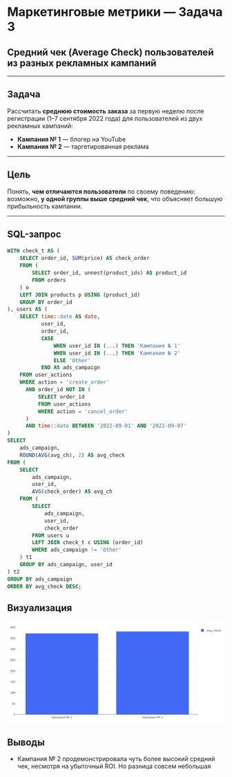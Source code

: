 # Маркетинговые метрики — Задача 3

## Средний чек (Average Check) пользователей из разных рекламных кампаний

---

## Задача

Рассчитать **среднюю стоимость заказа** за первую неделю после регистрации (1–7 сентября 2022 года) для пользователей из двух рекламных кампаний:

- **Кампания № 1** — блогер на YouTube
- **Кампания № 2** — таргетированная реклама

---

## Цель

Понять, **чем отличаются пользователи** по своему поведению: возможно, **у одной группы выше средний чек**, что объясняет большую прибыльность кампании.

---

## SQL-запрос

```sql
WITH check_t AS (
    SELECT order_id, SUM(price) AS check_order
    FROM (
        SELECT order_id, unnest(product_ids) AS product_id
        FROM orders
    ) o
    LEFT JOIN products p USING (product_id)
    GROUP BY order_id
), users AS (
    SELECT time::date AS date,
           user_id,
           order_id,
           CASE 
               WHEN user_id IN (...) THEN 'Кампания № 1'
               WHEN user_id IN (...) THEN 'Кампания № 2'
               ELSE 'Other'
           END AS ads_campaign
    FROM user_actions
    WHERE action = 'create_order'
      AND order_id NOT IN (
          SELECT order_id
          FROM user_actions
          WHERE action = 'cancel_order'
      )
      AND time::date BETWEEN '2022-09-01' AND '2022-09-07'
)
SELECT
    ads_campaign,
    ROUND(AVG(avg_ch), 2) AS avg_check
FROM (
    SELECT
        ads_campaign,
        user_id,
        AVG(check_order) AS avg_ch
    FROM (
        SELECT
            ads_campaign,
            user_id,
            check_order
        FROM users u
        LEFT JOIN check_t c USING (order_id)
        WHERE ads_campaign != 'Other'
    ) t1
    GROUP BY ads_campaign, user_id
) t2
GROUP BY ads_campaign
ORDER BY avg_check DESC;
```
## Визуализация

![Средний чек](../img/market_task_3_viz_1.png)

## Выводы

- Кампания № 2 продемонстрировала чуть более высокий средний чек, несмотря на убыточный ROI. Но разница совсем небольшая
